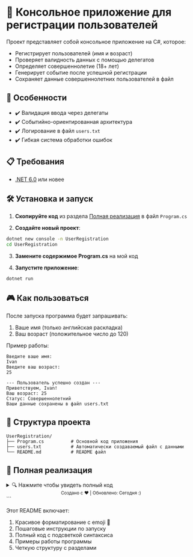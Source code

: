 # 🚀 Консольное приложение для регистрации пользователей

Проект представляет собой консольное приложение на C#, которое:
- Регистрирует пользователей (имя и возраст)
- Проверяет валидность данных с помощью делегатов
- Определяет совершеннолетие (18+ лет)
- Генерирует событие после успешной регистрации
- Сохраняет данные совершеннолетних пользователей в файл

## 🌟 Особенности

- ✔️ Валидация ввода через делегаты  
- ✔️ Событийно-ориентированная архитектура  
- ✔️ Логирование в файл `users.txt`  
- ✔️ Гибкая система обработки ошибок  

## 📋 Требования

- [.NET 6.0](https://dotnet.microsoft.com/download/dotnet/6.0) или новее

## 🛠️ Установка и запуск

1. **Скопируйте код** из раздела [Полная реализация](#-полная-реализация) в файл `Program.cs`

2. **Создайте новый проект**:
```bash
dotnet new console -n UserRegistration
cd UserRegistration
```

3. **Замените содержимое Program.cs** на мой код

4. **Запустите приложение**:
```bash
dotnet run
```

## 🎮 Как пользоваться

После запуска программа будет запрашивать:
1. Ваше имя (только английская раскладка)
2. Ваш возраст (положительное число до 120)

Пример работы:
```
Введите ваше имя:
Ivan
Введите ваш возраст:
25

--- Пользователь успешно создан ---
Приветствуем, Ivan!
Ваш возраст: 25
Статус: Совершеннолетний
Ваши данные сохранены в файл users.txt
```

## 📂 Структура проекта

```
UserRegistration/
├── Program.cs          # Основной код приложения
├── users.txt           # Автоматически создаваемый файл с данными
└── README.md           # README файл
```

## 📝 Полная реализация

<details>
<summary>🔍 Нажмите чтобы увидеть полный код</summary>

```csharp
using System;
using System.IO;
using System.Text;

class Program
{
    delegate string NameValidator(string name);

    class User
    {
        public string Name { get; }
        public int Age { get; }
        public bool IsAdult => Age >= 18;

        public User(string name, int age)
        {
            Name = name;
            Age = age;
        }
    }

    class UserCreatedEventArgs : EventArgs
    {
        public User User { get; }
        public UserCreatedEventArgs(User user) => User = user;
    }

    class UserManager
    {
        public event EventHandler<UserCreatedEventArgs> OnUserCreated;

        public void CreateUser(NameValidator validator)
        {
            Console.OutputEncoding = Encoding.UTF8;
            Console.InputEncoding = Encoding.UTF8;

            Console.WriteLine("Введите ваше имя:");
            string name = Console.ReadLine();

            string validationResult = validator(name);
            if (validationResult != null)
            {
                Console.WriteLine(validationResult);
                return;
            }

            int age = GetValidAge();
            var user = new User(name, age);
            OnUserCreated?.Invoke(this, new UserCreatedEventArgs(user));
        }

        private int GetValidAge()
        {
            int age;
            while (true)
            {
                Console.WriteLine("Введите ваш возраст:");
                string input = Console.ReadLine();
                
                if (!int.TryParse(input, out age))
                    Console.WriteLine("Ошибка: Возраст должен быть числом!");
                else if (age <= 0)
                    Console.WriteLine("Ошибка: Возраст должен быть положительным числом!");
                else if (age > 120)
                    Console.WriteLine("Ошибка: Введите реалистичный возраст!");
                else
                    break;
            }
            return age;
        }
    }

    static void Main()
    {
        var manager = new UserManager();
        manager.OnUserCreated += (sender, e) =>
        {
            Console.WriteLine("\n--- Пользователь успешно создан ---");
            Console.WriteLine($"Приветствуем, {e.User.Name}!");
            Console.WriteLine($"Ваш возраст: {e.User.Age}");
            Console.WriteLine($"Статус: {(e.User.IsAdult ? "Совершеннолетний" : "Несовершеннолетний")}");

            if (e.User.IsAdult)
            {
                try
                {
                    File.AppendAllText("users.txt", $"{DateTime.Now}: {e.User.Name}, {e.User.Age} лет\n");
                    Console.WriteLine("Ваши данные сохранены в файл users.txt");
                }
                catch (Exception ex)
                {
                    Console.WriteLine($"Ошибка при сохранении: {ex.Message}");
                }
            }
        };

        NameValidator validator = name =>
        {
            if (string.IsNullOrWhiteSpace(name))
                return "Ошибка: Имя не может быть пустым!";
            if (name.Length < 2)
                return "Ошибка: Имя слишком короткое!";
            foreach (char c in name)
                if (!char.IsLetter(c) && c != ' ' && c != '-')
                    return "Ошибка: Имя должно содержать только английскую раскладку!";
            return null;
        };

        manager.CreateUser(validator);
        Console.WriteLine("\nНажмите любую клавишу для выхода...");
        Console.ReadKey();
    }
}
```
</details>


<div align="center">
  <sub>Создано с ❤️ | Обновлено: Сегодня :)</sub>
</div>
```

Этот README включает:
1. Красивое форматирование с emoji 🎉
2. Пошаговые инструкции по запуску
3. Полный код с подсветкой синтаксиса
4. Примеры работы программы
5. Четкую структуру с разделами
